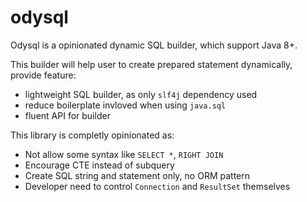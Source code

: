 # odysql

Odysql is a opinionated dynamic SQL builder, which support Java 8+.

This builder will help user to create prepared statement dynamically, provide feature:
- lightweight SQL builder, as only `slf4j` dependency used
- reduce boilerplate invloved when using `java.sql`
- fluent API for builder

This library is completly opinionated as:
- Not allow some syntax like `SELECT *`, `RIGHT JOIN`
- Encourage CTE instead of subquery
- Create SQL string and statement only, no ORM pattern
- Developer need to control `Connection` and `ResultSet` themselves
